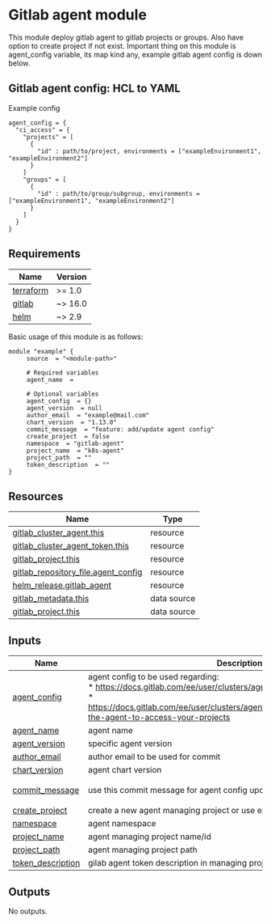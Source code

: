 # Gitlab agent module

This module deploy gitlab agent to gitlab projects or groups. Also have option to create project if not exist.
Important thing on this module is agent_config variable, its map kind any, example gitlab agent config is down below.

## Gitlab agent config: HCL to YAML

Example config
```hcl
agent_config = {
  "ci_access" = {
    "projects" = [
      {
        "id" : path/to/project, environments = ["exampleEnvironment1", "exampleEnvironment2"]
      }
    ]
    "groups" = [
      {
        "id" : path/to/group/subgroup, environments = ["exampleEnvironment1", "exampleEnvironment2"]
      }
    ]
  }
}
```

<!-- BEGIN_AUTOMATED_TF_DOCS_BLOCK -->
## Requirements

| Name | Version |
|------|---------|
| <a name="requirement_terraform"></a> [terraform](#requirement\_terraform) | >= 1.0 |
| <a name="requirement_gitlab"></a> [gitlab](#requirement\_gitlab) | ~> 16.0 |
| <a name="requirement_helm"></a> [helm](#requirement\_helm) | ~> 2.9 |

Basic usage of this module is as follows:

```hcl
module "example" {
	 source  = "<module-path>"

	 # Required variables
	 agent_name  = 

	 # Optional variables
	 agent_config  = {}
	 agent_version  = null
	 author_email  = "example@mail.com"
	 chart_version  = "1.13.0"
	 commit_message  = "feature: add/update agent config"
	 create_project  = false
	 namespace  = "gitlab-agent"
	 project_name  = "k8s-agent"
	 project_path  = ""
	 token_description  = ""
}
```

## Resources

| Name | Type |
|------|------|
| [gitlab_cluster_agent.this](https://registry.terraform.io/providers/gitlabhq/gitlab/latest/docs/resources/cluster_agent) | resource |
| [gitlab_cluster_agent_token.this](https://registry.terraform.io/providers/gitlabhq/gitlab/latest/docs/resources/cluster_agent_token) | resource |
| [gitlab_project.this](https://registry.terraform.io/providers/gitlabhq/gitlab/latest/docs/resources/project) | resource |
| [gitlab_repository_file.agent_config](https://registry.terraform.io/providers/gitlabhq/gitlab/latest/docs/resources/repository_file) | resource |
| [helm_release.gitlab_agent](https://registry.terraform.io/providers/hashicorp/helm/latest/docs/resources/release) | resource |
| [gitlab_metadata.this](https://registry.terraform.io/providers/gitlabhq/gitlab/latest/docs/data-sources/metadata) | data source |
| [gitlab_project.this](https://registry.terraform.io/providers/gitlabhq/gitlab/latest/docs/data-sources/project) | data source |
## Inputs

| Name | Description | Type | Default | Required |
|------|-------------|------|---------|:--------:|
| <a name="input_agent_config"></a> [agent\_config](#input\_agent\_config) | agent config to be used regarding:<br>    * https://docs.gitlab.com/ee/user/clusters/agent/gitops.html<br>    * https://docs.gitlab.com/ee/user/clusters/agent/ci_cd_workflow.html#authorize-the-agent-to-access-your-projects | `any` | `{}` | no |
| <a name="input_agent_name"></a> [agent\_name](#input\_agent\_name) | agent name | `string` | n/a | yes |
| <a name="input_agent_version"></a> [agent\_version](#input\_agent\_version) | specific agent version | `string` | `null` | no |
| <a name="input_author_email"></a> [author\_email](#input\_author\_email) | author email to be used for commit | `string` | `"example@mail.com"` | no |
| <a name="input_chart_version"></a> [chart\_version](#input\_chart\_version) | agent chart version | `string` | `"1.13.0"` | no |
| <a name="input_commit_message"></a> [commit\_message](#input\_commit\_message) | use this commit message for agent config update | `string` | `"feature: add/update agent config"` | no |
| <a name="input_create_project"></a> [create\_project](#input\_create\_project) | create a new agent managing project or use existing one | `bool` | `false` | no |
| <a name="input_namespace"></a> [namespace](#input\_namespace) | agent namespace | `string` | `"gitlab-agent"` | no |
| <a name="input_project_name"></a> [project\_name](#input\_project\_name) | agent managing project name/id | `string` | `"k8s-agent"` | no |
| <a name="input_project_path"></a> [project\_path](#input\_project\_path) | agent managing project path | `string` | `""` | no |
| <a name="input_token_description"></a> [token\_description](#input\_token\_description) | gilab agent token description in managing project | `string` | `""` | no |
## Outputs

No outputs.
<!-- END_AUTOMATED_TF_DOCS_BLOCK -->